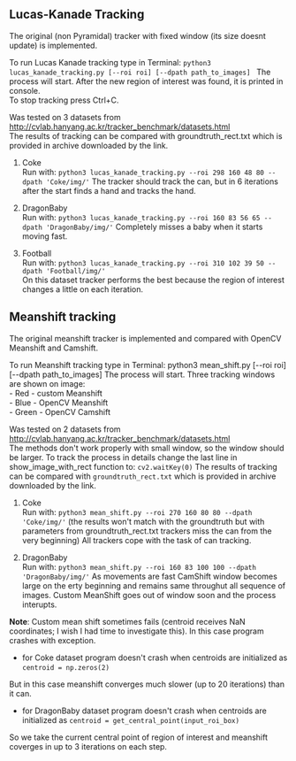 ## Lucas-Kanade Tracking
The original (non Pyramidal) tracker with fixed window (its size doesnt update) is implemented.  

To run Lucas Kanade tracking type in Terminal: ```python3 lucas_kanade_tracking.py [--roi roi] [--dpath path_to_images] ``` 
The process will start. After the new region of interest was found, it is printed in console.  
To stop tracking press Ctrl+C.  


Was tested on 3 datasets from http://cvlab.hanyang.ac.kr/tracker_benchmark/datasets.html   
The results of tracking can be compared with groundtruth_rect.txt which is provided in archive downloaded by the link.  

1. Coke  
 Run with: ```python3 lucas_kanade_tracking.py --roi 298 160 48 80 --dpath 'Coke/img/'``` 
 The tracker should track the can, but in 6 iterations after the start finds a hand and tracks the hand.   

2. DragonBaby  
    Run with: ```python3 lucas_kanade_tracking.py --roi 160 83 56 65 --dpath 'DragonBaby/img/'```
    Completely misses a baby when it starts moving fast.

3. Football  
    Run with: ```python3 lucas_kanade_tracking.py --roi 310 102 39 50 --dpath 'Football/img/'```  
    On this dataset tracker performs the best because the region of interest changes a little on each iteration.
    
    
## Meanshift tracking
The original meanshift tracker is implemented and compared with OpenCV Meanshift and Camshift.

To run Meanshift tracking type in Terminal: python3 mean_shift.py [--roi roi] [--dpath path_to_images]
The process will start. Three tracking windows are shown on image:  
    - Red - custom Meanshift  
    - Blue - OpenCV Meanshift  
    - Green - OpenCV Camshift  

Was tested on 2 datasets from http://cvlab.hanyang.ac.kr/tracker_benchmark/datasets.html   
The methods don't work properly with small window, so the window should be larger.
To track the process in details change the last line in show_image_with_rect function to: ```cv2.waitKey(0)```
The results of tracking can be compared with ```groundtruth_rect.txt``` which is provided in archive downloaded by the link.  

1. Coke  
    Run with: ```python3 mean_shift.py --roi 270 160 80 80 --dpath 'Coke/img/'```
    (the results won't match with the groundtruth but with parameters from groundtruth_rect.txt trackers miss the can from the very beginning)
    All trackers cope with the task of can tracking.    

2. DragonBaby  
    Run with: ```python3 mean_shift.py --roi 160 83 100 100 --dpath 'DragonBaby/img/'```
    As movements are fast CamShift window becomes large on the erty beginning and remains same throughut all sequence of images.
    Custom MeanShift goes out of window soon and the process interupts.

**Note**: 
Custom mean shift sometimes fails (centroid receives NaN coordinates; I wish I had time to investigate this). In this case program crashes with exception.
  
- for Coke dataset program doesn't crash when centroids are initialized as 
```centroid = np.zeros(2)```

But in this case meanshift converges much slower (up to 20 iterations) than it can.

- for DragonBaby dataset program doesn't crash when centroids are initialized as 
```centroid = get_central_point(input_roi_box)```

So we take the current central point of region of interest and meanshift coverges in up to 3 iterations on each step.
